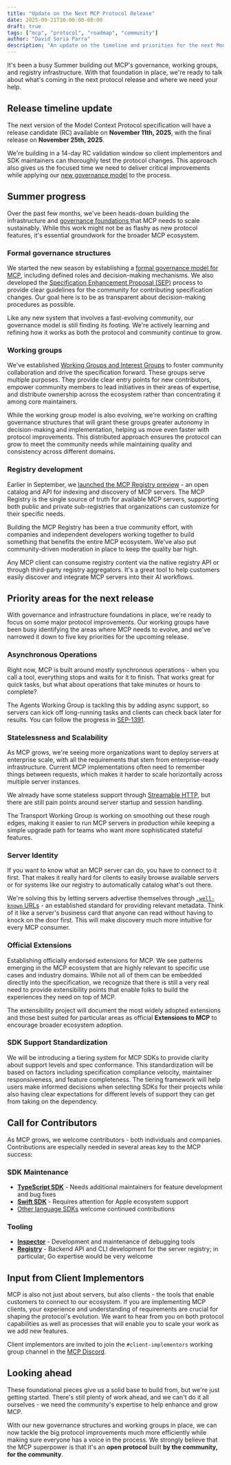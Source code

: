 ```yaml
---
title: "Update on the Next MCP Protocol Release"
date: 2025-09-21T10:00:00-08:00
draft: true
tags: ["mcp", "protocol", "roadmap", "community"]
author: "David Soria Parra"
description: "An update on the timeline and priorities for the next Model Context Protocol specification version"
---
```


It's been a busy Summer building out MCP's governance, working groups, and registry infrastructure. With that foundation in place, we're ready to talk about what's coming in the next protocol release and where we need your help.

## Release timeline update

The next version of the Model Context Protocol specification will have a release candidate (RC) available on **November 11th, 2025**, with the final release on **November 25th, 2025**.

We're building in a 14-day RC validation window so client implementors and SDK maintainers can thoroughly test the protocol changes. This approach also gives us the focused time we need to deliver critical improvements while applying our [new governance model](https://modelcontextprotocol.io/community/governance) to the process.

## Summer progress

Over the past few months, we've been heads-down building the infrastructure and [governance foundations ](https://blog.modelcontextprotocol.io/posts/2025-07-31-governance-for-mcp/)that MCP needs to scale sustainably. While this work might not be as flashy as new protocol features, it's essential groundwork for the broader MCP ecosystem.

### Formal governance structures

We started the new season by establishing a [formal governance model for MCP](https://modelcontextprotocol.io/community/governance), including defined roles and decision-making mechanisms. We also developed the [Specification Enhancement Proposal (SEP)](https://modelcontextprotocol.io/community/sep-guidelines) process to provide clear guidelines for the community for contributing specification changes. Our goal here is to be as transparent about decision-making procedures as possible.

Like any new system that involves a fast-evolving community, our governance model is still finding its footing. We're actively learning and refining how it works as both the protocol and community continue to grow.

### Working groups

We've established [Working Groups and Interest Groups](https://modelcontextprotocol.io/community/working-interest-groups) to foster community collaboration and drive the specification forward. These groups serve multiple purposes. They provide clear entry points for new contributors, empower community members to lead initiatives in their areas of expertise, and distribute ownership across the ecosystem rather than concentrating it among core maintainers.

While the working group model is also evolving, we're working on crafting governance structures that will grant these groups greater autonomy in decision-making and implementation, helping us move even faster with protocol improvements. This distributed approach ensures the protocol can grow to meet the community needs while maintaining quality and consistency across different domains.

### Registry development

Earlier in September, we [launched the MCP Registry preview](https://blog.modelcontextprotocol.io/posts/2025-09-08-mcp-registry-preview/) - an open catalog and API for indexing and discovery of MCP servers. The MCP Registry is the single source of truth for available MCP servers, supporting both public and private sub-registries that organizations can customize for their specific needs.

Building the MCP Registry has been a true community effort, with companies and independent developers working together to build something that benefits the entire MCP ecosystem. We've also put community-driven moderation in place to keep the quality bar high.

Any MCP client can consume registry content via the native registry API or through third-party registry aggregators. It's a great tool to help customers easily discover and integrate MCP servers into their AI workflows.

## Priority areas for the next release

With governance and infrastructure foundations in place, we're ready to focus on some major protocol improvements. Our working groups have been busy identifying the areas where MCP needs to evolve, and we've narrowed it down to five key priorities for the upcoming release.

### Asynchronous Operations

Right now, MCP is built around _mostly_ synchronous operations - when you call a tool, everything stops and waits for it to finish. That works great for quick tasks, but what about operations that take minutes or hours to complete?

The Agents Working Group is tackling this by adding async support, so servers can kick off long-running tasks and clients can check back later for results. You can follow the progress in [SEP-1391](https://github.com/modelcontextprotocol/modelcontextprotocol/issues/1391).

### Statelessness and Scalability

As MCP grows, we're seeing more organizations want to deploy servers at enterprise scale, with all the requirements that stem from enterprise-ready infrastructure. Current MCP implementations often need to remember things between requests, which makes it harder to scale horizontally across multiple server instances.

We already have some stateless support through [Streamable HTTP](https://modelcontextprotocol.io/specification/2025-03-26/basic/transports#streamable-http), but there are still pain points around server startup and session handling.

The Transport Working Group is working on smoothing out these rough edges, making it easier to run MCP servers in production while keeping a simple upgrade path for teams who want more sophisticated stateful features.

### Server Identity

If you want to know what an MCP server can do, you have to connect to it first. That makes it really hard for clients to easily browse available servers or for systems like our registry to automatically catalog what's out there.

We're solving this by letting servers advertise themselves through [`.well-known` URLs](https://en.wikipedia.org/wiki/Well-known_URI) - an established standard for providing relevant metadata. Think of it like a server's business card that anyone can read without having to knock on the door first. This will make discovery much more intuitive for every MCP consumer.

### Official Extensions

Establishing officially endorsed extensions for MCP. We see patterns emerging in the MCP ecosystem that are highly relevant to specific use cases and industry domains. While not all of them can be embedded directly into the specification, we recognize that there is still a very real need to provide extensibility points that enable folks to build the experiences they need on top of MCP.

The extensibility project will document the most widely adopted extensions and those best suited for particular areas as official **Extensions to MCP** to encourage broader ecosystem adoption.

### SDK Support Standardization

We will be introducing a tiering system for MCP SDKs to provide clarity about support levels and spec conformance. This standardization will be based on factors including specification compliance velocity, maintainer responsiveness, and feature completeness. The tiering framework will help users make informed decisions when selecting SDKs for their projects while also having clear expectations for different levels of support they can get from taking on the dependency.

## Call for Contributors

As MCP grows, we welcome contributors - both individuals and companies. Contributions are especially needed in several areas key to the MCP success:

### SDK Maintenance

- [**TypeScript SDK**](https://github.com/modelcontextprotocol/typescript-sdk) - Needs additional maintainers for feature development and bug fixes
- [**Swift SDK**](https://github.com/modelcontextprotocol/swift-sdk) - Requires attention for Apple ecosystem support
- [Other language SDKs](https://modelcontextprotocol.io/docs/sdk) welcome continued contributions

### Tooling

- [**Inspector**](https://github.com/modelcontextprotocol/inspector) - Development and maintenance of debugging tools
- [**Registry**](https://github.com/modelcontextprotocol/registry) - Backend API and CLI development for the server registry; in particular, Go expertise would be very welcome

## Input from Client Implementors

MCP is also not just about servers, but also clients - the tools that enable customers to connect to our ecosystem. If you are implementing MCP clients, your experience and understanding of requirements are crucial for shaping the protocol's evolution. We want to hear from you on both protocol capabilities as well as processes that will enable you to scale your work as we add new features.

Client implementors are invited to join the `#client-implementors` working group channel in the [MCP Discord](https://modelcontextprotocol.io/community/communication).

## Looking ahead

These foundational pieces give us a solid base to build from, but we're just getting started. There's still plenty of work ahead, and we can't do it all ourselves - we need the community's expertise to help enhance and grow MCP.

With our new governance structures and working groups in place, we can now tackle the big protocol improvements much more efficiently while making sure everyone has a voice in the process. We strongly believe that the MCP superpower is that it's an **open protocol** built **by the community, for the community**.
